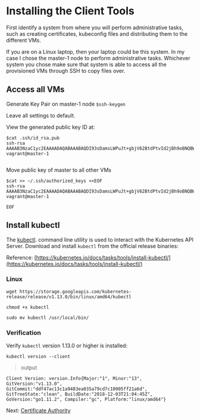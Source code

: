 # Installing the Client Tools

First identify a system from where you will perform administrative tasks, such as creating certificates, kubeconfig files and distributing them to the different VMs.

If you are on a Linux laptop, then your laptop could be this system. In my case I chose the master-1 node to perform administrative tasks. Whichever system you chose make sure that system is able to access all the provisioned VMs through SSH to copy files over.

## Access all VMs

Generate Key Pair on master-1 node
`$ssh-keygen`

Leave all settings to default.

View the generated public key ID at:

```
$cat .ssh/id_rsa.pub
ssh-rsa AAAAB3NzaC1yc2EAAAADAQABAAABAQDI93sDamsLWPuJt+gbjV62BtdPtvId2jBh9oBNQBW9vzTO4YiO94TOJirN6c+39AD9fkC5pevSZU5k4/2+/xJxLfB5PW8fwkWUIEqxUtJHGpinhNNPDfQFfD3l/yoOv4dH+yItFDBuG1J7lmmhiM78DT/odQ3p0gDdF5b6VLSCucYRlqk1XxKFtCVXWIyLYZyznEt3Ru80Lx34E+oxwM0gm2CH9fhFqDIelGqBe2r3XSAHlYywgmYC5JJsXoblPjqUfGZm8x/3Sfp8LjRHYn9E0E9pDCgcE+A7OrYV9s+EyIlhjJb4msLinCyy5lveNQGxxe41loZGUFBU9FWke3BB vagrant@master-1


```

Move public key of master to all other VMs

```
$cat >> ~/.ssh/authorized_keys <<EOF
ssh-rsa AAAAB3NzaC1yc2EAAAADAQABAAABAQDI93sDamsLWPuJt+gbjV62BtdPtvId2jBh9oBNQBW9vzTO4YiO94TOJirN6c+39AD9fkC5pevSZU5k4/2+/xJxLfB5PW8fwkWUIEqxUtJHGpinhNNPDfQFfD3l/yoOv4dH+yItFDBuG1J7lmmhiM78DT/odQ3p0gDdF5b6VLSCucYRlqk1XxKFtCVXWIyLYZyznEt3Ru80Lx34E+oxwM0gm2CH9fhFqDIelGqBe2r3XSAHlYywgmYC5JJsXoblPjqUfGZm8x/3Sfp8LjRHYn9E0E9pDCgcE+A7OrYV9s+EyIlhjJb4msLinCyy5lveNQGxxe41loZGUFBU9FWke3BB vagrant@master-1

EOF
```


## Install kubectl

The [kubectl](https://kubernetes.io/docs/tasks/tools/install-kubectl). command line utility is used to interact with the Kubernetes API Server. Download and install `kubectl` from the official release binaries:

Reference: [https://kubernetes.io/docs/tasks/tools/install-kubectl/](https://kubernetes.io/docs/tasks/tools/install-kubectl/)

### Linux

```
wget https://storage.googleapis.com/kubernetes-release/release/v1.13.0/bin/linux/amd64/kubectl
```

```
chmod +x kubectl
```

```
sudo mv kubectl /usr/local/bin/
```

### Verification

Verify `kubectl` version 1.13.0 or higher is installed:

```
kubectl version --client
```

> output

```
Client Version: version.Info{Major:"1", Minor:"13", GitVersion:"v1.13.0", GitCommit:"ddf47ac13c1a9483ea035a79cd7c10005ff21a6d", GitTreeState:"clean", BuildDate:"2018-12-03T21:04:45Z", GoVersion:"go1.11.2", Compiler:"gc", Platform:"linux/amd64"}
```

Next: [Certificate Authority](04-certificate-authority.md)
